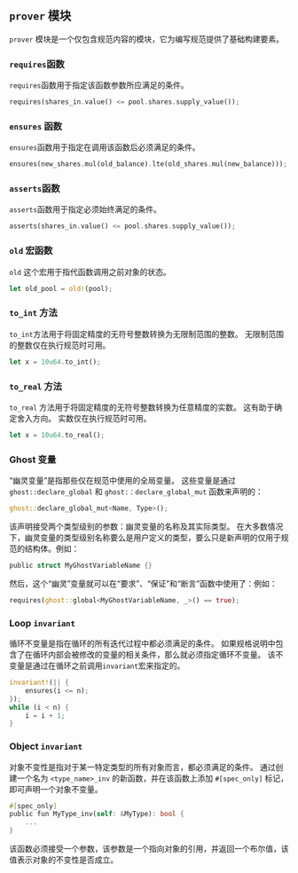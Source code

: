 ##  `prover` 模块

`prover` 模块是一个仅包含规范内容的模块，它为编写规范提供了基础构建要素。
### `requires`函数

`requires`函数用于指定该函数参数所应满足的条件。

```rust
requires(shares_in.value() <= pool.shares.supply_value());
```

###  `ensures` 函数

`ensures`函数用于指定在调用该函数后必须满足的条件。
```rust
ensures(new_shares.mul(old_balance).lte(old_shares.mul(new_balance)));
```

### `asserts`函数

`asserts`函数用于指定必须始终满足的条件。
```rust
asserts(shares_in.value() <= pool.shares.supply_value());
```

###  `old` 宏函数

`old` 这个宏用于指代函数调用之前对象的状态。
```rust
let old_pool = old!(pool);
```

###  `to_int` 方法

`to_int`方法用于将固定精度的无符号整数转换为无限制范围的整数。
无限制范围的整数仅在执行规范时可用。

```rust
let x = 10u64.to_int();
```

###  `to_real` 方法
`to_real` 方法用于将固定精度的无符号整数转换为任意精度的实数。
这有助于确定舍入方向。
实数仅在执行规范时可用。

```rust
let x = 10u64.to_real();
```

### Ghost 变量

“幽灵变量”是指那些仅在规范中使用的全局变量。
这些变量是通过 `ghost::declare_global` 和 `ghost:：declare_global_mut` 函数来声明的：
```rust
ghost::declare_global_mut<Name, Type>();
```

该声明接受两个类型级别的参数：幽灵变量的名称及其实际类型。
在大多数情况下，幽灵变量的类型级别名称要么是用户定义的类型，要么只是新声明的仅用于规范的结构体。例如：

```rust
public struct MyGhostVariableName {}
```

然后，这个“幽灵”变量就可以在“要求”、“保证”和“断言”函数中使用了：例如：

```rust
requires(ghost::global<MyGhostVariableName, _>() == true);
```

### Loop `invariant`

循环不变量是指在循环的所有迭代过程中都必须满足的条件。
如果规格说明中包含了在循环内部会被修改的变量的相关条件，那么就必须指定循环不变量。
该不变量是通过在循环之前调用`invariant`宏来指定的。

```rust
invariant!(|| {
    ensures(i <= n);
});
while (i < n) {
    i = i + 1;
}
```

### Object `invariant`

对象不变性是指对于某一特定类型的所有对象而言，都必须满足的条件。
通过创建一个名为 `<type_name>_inv` 的新函数，并在该函数上添加 `#[spec_only]` 标记，即可声明一个对象不变量。

```rust
#[spec_only]
public fun MyType_inv(self: &MyType): bool {
    ...
}
```

该函数必须接受一个参数，该参数是一个指向对象的引用，并返回一个布尔值，该值表示对象的不变性是否成立。